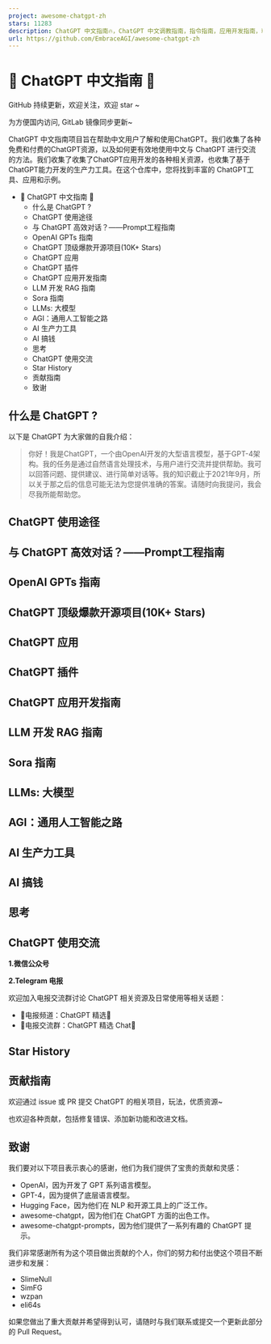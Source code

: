 ```yaml
---
project: awesome-chatgpt-zh
stars: 11283
description: ChatGPT 中文指南🔥，ChatGPT 中文调教指南，指令指南，应用开发指南，精选资源清单，更好的使用 chatGPT 让你的生产力 up up up! 🚀
url: https://github.com/EmbraceAGI/awesome-chatgpt-zh
---
```


🤖 ChatGPT 中文指南 🤖
==================

GitHub 持续更新，欢迎关注，欢迎 star ~

为方便国内访问, GitLab 镜像同步更新~

ChatGPT 中文指南项目旨在帮助中文用户了解和使用ChatGPT。我们收集了各种免费和付费的ChatGPT资源，以及如何更有效地使用中文与 ChatGPT 进行交流的方法。我们收集了收集了ChatGPT应用开发的各种相关资源，也收集了基于 ChatGPT能力开发的生产力工具。在这个仓库中，您将找到丰富的 ChatGPT工具、应用和示例。

-   🤖 ChatGPT 中文指南 🤖
    -   什么是 ChatGPT ?
    -   ChatGPT 使用途径
    -   与 ChatGPT 高效对话？——Prompt工程指南
    -   OpenAI GPTs 指南
    -   ChatGPT 顶级爆款开源项目(10K+ Stars)
    -   ChatGPT 应用
    -   ChatGPT 插件
    -   ChatGPT 应用开发指南
    -   LLM 开发 RAG 指南
    -   Sora 指南
    -   LLMs: 大模型
    -   AGI：通用人工智能之路
    -   AI 生产力工具
    -   AI 搞钱
    -   思考
    -   ChatGPT 使用交流
    -   Star History
    -   贡献指南
    -   致谢

什么是 ChatGPT ?
-------------

以下是 ChatGPT 为大家做的自我介绍：

> 你好！我是ChatGPT，一个由OpenAI开发的大型语言模型，基于GPT-4架构。我的任务是通过自然语言处理技术，与用户进行交流并提供帮助。我可以回答问题、提供建议、进行简单对话等。我的知识截止于2021年9月，所以关于那之后的信息可能无法为您提供准确的答案。请随时向我提问，我会尽我所能帮助您。

ChatGPT 使用途径
------------

与 ChatGPT 高效对话？——Prompt工程指南
---------------------------

OpenAI GPTs 指南
--------------

ChatGPT 顶级爆款开源项目(10K+ Stars)
----------------------------

ChatGPT 应用
----------

ChatGPT 插件
----------

ChatGPT 应用开发指南
--------------

LLM 开发 RAG 指南
-------------

Sora 指南
-------

LLMs: 大模型
---------

AGI：通用人工智能之路
------------

AI 生产力工具
--------

AI 搞钱
-----

思考
--

ChatGPT 使用交流
------------

**1.微信公众号**

**2.Telegram 电报**

欢迎加入电报交流群讨论 ChatGPT 相关资源及日常使用等相关话题：

-   🚀电报频道：ChatGPT 精选🚀
-   🚀电报交流群：ChatGPT 精选 Chat🚀

Star History
------------

贡献指南
----

欢迎通过 issue 或 PR 提交 ChatGPT 的相关项目，玩法，优质资源~

也欢迎各种贡献，包括修复错误、添加新功能和改进文档。

致谢
--

我们要对以下项目表示衷心的感谢，他们为我们提供了宝贵的贡献和灵感：

-   OpenAI，因为开发了 GPT 系列语言模型。
-   GPT-4，因为提供了底层语言模型。
-   Hugging Face，因为他们在 NLP 和开源工具上的广泛工作。
-   awesome-chatgpt，因为他们在 ChatGPT 方面的出色工作。
-   awesome-chatgpt-prompts，因为他们提供了一系列有趣的 ChatGPT 提示。

我们非常感谢所有为这个项目做出贡献的个人，你们的努力和付出使这个项目不断进步和发展：

-   SlimeNull
-   SimFG
-   wzpan
-   eli64s

如果您做出了重大贡献并希望得到认可，请随时与我们联系或提交一个更新此部分的 Pull Request。
